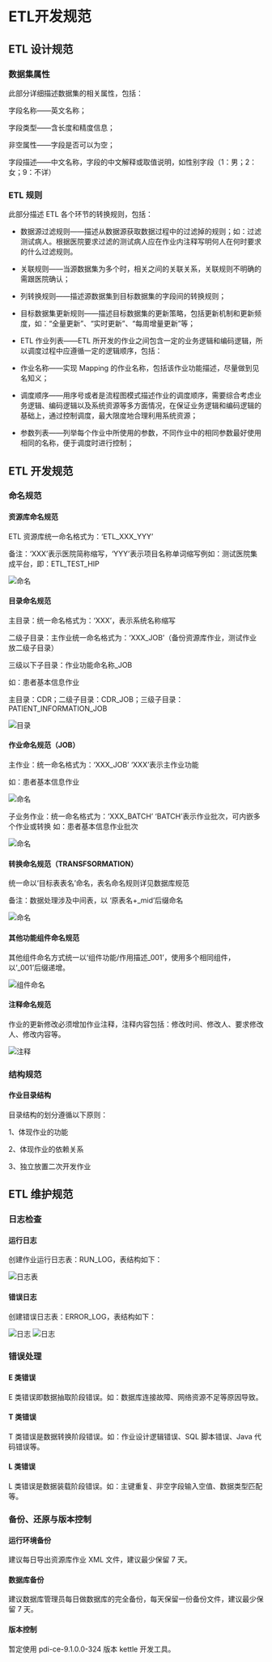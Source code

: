 # ETL开发规范

## ETL 设计规范

### 数据集属性

此部分详细描述数据集的相关属性，包括：

字段名称——英文名称；

字段类型——含长度和精度信息；

非空属性——字段是否可以为空；

字段描述——中文名称，字段的中文解释或取值说明，如性别字段（1：男；2：女；9：不详）

### ETL 规则

此部分描述 ETL 各个环节的转换规则，包括：

* 数据源过滤规则——描述从数据源获取数据过程中的过滤掉的规则；如：过滤测试病人。根据医院要求过滤的测试病人应在作业内注释写明何人在何时要求的什么过滤规则。

* 关联规则——当源数据集为多个时，相关之间的关联关系，关联规则不明确的需跟医院确认；

* 列转换规则——描述源数据集到目标数据集的字段间的转换规则；

* 目标数据集更新规则——描述目标数据集的更新策略，包括更新机制和更新频度，如：“全量更新”、“实时更新”、“每周增量更新”等；

* ETL 作业列表——ETL 所开发的作业之间包含一定的业务逻辑和编码逻辑，所以调度过程中应遵循一定的逻辑顺序，包括：

* 作业名称——实现 Mapping 的作业名称，包括该作业功能描述，尽量做到见名知义；

* 调度顺序——用序号或者是流程图模式描述作业的调度顺序，需要综合考虑业务逻辑、编码逻辑以及系统资源等多方面情况，在保证业务逻辑和编码逻辑的基础上，通过控制调度，最大限度地合理利用系统资源；

* 参数列表——列举每个作业中所使用的参数，不同作业中的相同参数最好使用相同的名称，便于调度时进行控制；

## ETL 开发规范

### 命名规范

#### 资源库命名规范

ETL 资源库统一命名格式为：‘ETL_XXX_YYY’

备注：‘XXX’表示医院简称缩写，‘YYY’表示项目名称单词缩写例如：测试医院集成平台，即：ETL_TEST_HIP

  ![命名](../img/etl-1.png)

#### 目录命名规范

主目录：统一命名格式为：‘XXX’，表示系统名称缩写

二级子目录：主作业统一命名格式为：‘XXX_JOB’（备份资源库作业，测试作业放二级子目录）

三级以下子目录：作业功能命名称_JOB

如：患者基本信息作业

主目录：CDR；二级子目录：CDR_JOB；三级子目录：PATIENT_INFORMATION_JOB

![目录](../img/etl-2.png)

#### 作业命名规范（JOB）

主作业：统一命名格式为：‘XXX_JOB’ ‘XXX’表示主作业功能

如：患者基本信息作业

![命名](../img/etl-3.png)

子业务作业：统一命名格式为：‘XXX_BATCH’ ‘BATCH’表示作业批次，可内嵌多个作业或转换
如：患者基本信息作业批次

![命名](../img/etl-4.png)

#### 转换命名规范（TRANSFSORMATION）

统一命以‘目标表表名’命名，表名命名规则详见数据库规范

备注：数据处理涉及中间表，以 ‘原表名+_mid’后缀命名

![命名](../img/etl-5.png)

#### 其他功能组件命名规范

其他组件命名方式统一以‘组件功能/作用描述_001’，使用多个相同组件，以‘_001’后缀递增。

![组件命名](../img/etl-6.png)

#### 注释命名规范

作业的更新修改必须增加作业注释，注释内容包括：修改时间、修改人、要求修改人、修改内容等。

![注释](../img/etl-7.png)

### 结构规范

#### 作业目录结构

目录结构的划分遵循以下原则：

1、体现作业的功能

2、体现作业的依赖关系

3、独立放置二次开发作业

## ETL 维护规范

### 日志检查

#### 运行日志

创建作业运行日志表：RUN_LOG，表结构如下：

![日志表](../img/etl-8.png)

#### 错误日志

创建错误日志表：ERROR_LOG，表结构如下：

![日志](../img/etl-9.png)
![日志](../img/etl-10.png)

### 错误处理

#### E 类错误

E 类错误即数据抽取阶段错误。如：数据库连接故障、网络资源不足等原因导致。

#### T 类错误

T 类错误是数据转换阶段错误。如：作业设计逻辑错误、SQL 脚本错误、Java 代码错误等。

#### L 类错误

L 类错误是数据装载阶段错误。如：主键重复、非空字段输入空值、数据类型匹配等。

### 备份、还原与版本控制

#### 运行环境备份

建议每日导出资源库作业 XML 文件，建议最少保留 7 天。

#### 数据库备份

建议数据库管理员每日做数据库的完全备份，每天保留一份备份文件，建议最少保留 7 天。

#### 版本控制

暂定使用 pdi-ce-9.1.0.0-324 版本 kettle 开发工具。
